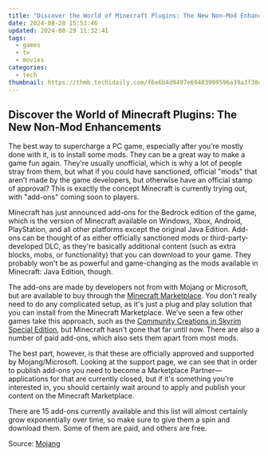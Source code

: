 ```yaml
---
title: "Discover the World of Minecraft Plugins: The New Non-Mod Enhancements"
date: 2024-08-28 15:53:46
updated: 2024-08-29 11:32:41
tags:
  - games
  - tv
  - movies
categories:
  - tech
thumbnail: https://thmb.techidaily.com/f6e6b4d9497e69403999596a39a3f38ca99f274b0d3eeb6c66835e6a03fad9ac.jpg
---
```


## Discover the World of Minecraft Plugins: The New Non-Mod Enhancements

The best way to supercharge a PC game, especially after you're mostly done with it, is to install some mods. They can be a great way to make a game fun again. They're usually unofficial, which is why a lot of people stray from them, but what if you could have sanctioned, official "mods" that aren't made by the game developers, but otherwise have an official stamp of approval? This is exactly the concept Minecraft is currently trying out, with "add-ons" coming soon to players.

 Minecraft has just announced add-ons for the Bedrock edition of the game, which is the version of Minecraft available on Windows, Xbox, Android, PlayStation, and all other platforms except the original Java Edition. Add-ons can be thought of as either officially sanctioned mods or third-party-developed DLC, as they're basically additional content (such as extra blocks, mobs, or functionality) that you can download to your game. They probably won't be as powerful and game-changing as the mods available in Minecraft: Java Edition, though.

 The add-ons are made by developers not from with Mojang or Microsoft, but are available to buy through the [Minecraft Marketplace](https://www.minecraft.net/en-us/catalog). You don't really need to do any complicated setup, as it's just a plug and play solution that you can install from the Minecraft Marketplace. We've seen a few other games take this approach, such as the [Community Creations in Skyrim Special Edition](https://creations.bethesda.net/en/skyrim/featured), but Minecraft hasn't gone that far until now. There are also a number of paid add-ons, which also sets them apart from most mods.

 The best part, however, is that these are officially approved and supported by Mojang/Microsoft. Looking at the support page, we can see that in order to publish add-ons you need to become a Marketplace Partner—applications for that are currently closed, but if it's something you're interested in, you should certainly wait around to apply and publish your content on the Minecraft Marketplace.

 There are 15 add-ons currently available and this list will almost certainly grow exponentially over time, so make sure to give them a spin and download them. Some of them are paid, and others are free.

 Source: [Mojang](https://www.minecraft.net/en-us/article/introducing-add-ons)

<ins class="adsbygoogle"
     style="display:block"
     data-ad-format="autorelaxed"
     data-ad-client="ca-pub-7571918770474297"
     data-ad-slot="1223367746"></ins>



<ins class="adsbygoogle"
     style="display:block"
     data-ad-client="ca-pub-7571918770474297"
     data-ad-slot="8358498916"
     data-ad-format="auto"
     data-full-width-responsive="true"></ins>
